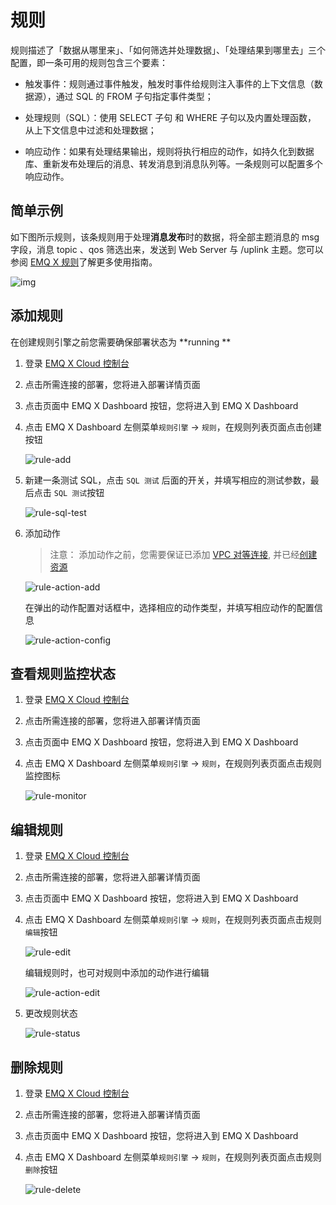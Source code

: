 # 规则

规则描述了「数据从哪里来」、「如何筛选并处理数据」、「处理结果到哪里去」三个配置，即一条可用的规则包含三个要素：

- 触发事件：规则通过事件触发，触发时事件给规则注入事件的上下文信息（数据源），通过 SQL 的 FROM 子句指定事件类型；

- 处理规则（SQL）：使用 SELECT 子句 和 WHERE 子句以及内置处理函数， 从上下文信息中过滤和处理数据；

- 响应动作：如果有处理结果输出，规则将执行相应的动作，如持久化到数据库、重新发布处理后的消息、转发消息到消息队列等。一条规则可以配置多个响应动作。



## 简单示例

如下图所示规则，该条规则用于处理**消息发布**时的数据，将全部主题消息的 msg 字段，消息 topic 、qos 筛选出来，发送到 Web Server 与 /uplink 主题。您可以参阅 [EMQ X 规则](https://docs.emqx.net/broker/latest/cn/rule/rule-engine.html)了解更多使用指南。

![img](./_assets/rule_engine_detail.png)



## 添加规则

在创建规则引擎之前您需要确保部署状态为 **running **

1. 登录 [EMQ X Cloud 控制台](https://cloud.emqx.io/console/)

2. 点击所需连接的部署，您将进入部署详情页面

3. 点击页面中 EMQ X Dashboard 按钮，您将进入到 EMQ X Dashboard

4. 点击  EMQ X Dashboard 左侧菜单`规则引擎` → `规则`，在规则列表页面点击创建按钮

   ![rule-add](./_assets/rule-add.png)

5. 新建一条测试 SQL，点击 `SQL 测试` 后面的开关，并填写相应的测试参数，最后点击 `SQL 测试`按钮

   ![rule-sql-test](./_assets/rule-sql-test.png)

6. 添加动作

   > 注意： 添加动作之前，您需要保证已添加 [VPC 对等连接](../../vpc_peering.md), 并已经[创建资源](resource.md)

   ![rule-action-add](./_assets/rule-action-add.png)

   在弹出的动作配置对话框中，选择相应的动作类型，并填写相应动作的配置信息

   ![rule-action-config](./_assets/rule-action-config.png)

## 查看规则监控状态

1. 登录 [EMQ X Cloud 控制台](https://cloud.emqx.io/console/)

2. 点击所需连接的部署，您将进入部署详情页面

3. 点击页面中 EMQ X Dashboard 按钮，您将进入到 EMQ X Dashboard

4. 点击 EMQ X Dashboard 左侧菜单`规则引擎` → `规则`，在规则列表页面点击规则监控图标

   ![rule-monitor](./_assets/rule-monitor.png)



## 编辑规则

1. 登录 [EMQ X Cloud 控制台](https://cloud.emqx.io/console/)

2. 点击所需连接的部署，您将进入部署详情页面

3. 点击页面中 EMQ X Dashboard 按钮，您将进入到 EMQ X Dashboard

4. 点击 EMQ X Dashboard 左侧菜单`规则引擎` → `规则`，在规则列表页面点击规则`编辑`按钮

   ![rule-edit](./_assets/rule-edit.png)

   编辑规则时，也可对规则中添加的动作进行编辑

   ![rule-action-edit](./_assets/rule-action-edit.png)

5. 更改规则状态

   ![rule-status](./_assets/rule-status.png)



## 删除规则

1. 登录 [EMQ X Cloud 控制台](https://cloud.emqx.io/console/)

2. 点击所需连接的部署，您将进入部署详情页面

3. 点击页面中 EMQ X Dashboard 按钮，您将进入到 EMQ X Dashboard

4. 点击 EMQ X Dashboard 左侧菜单`规则引擎` → `规则`，在规则列表页面点击规则`删除`按钮

   ![rule-delete](./_assets/rule-delete.png)
